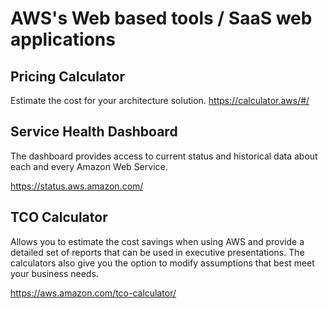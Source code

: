 # AWS's Web based tools / SaaS web applications

## Pricing Calculator
Estimate the cost for your architecture solution.
https://calculator.aws/#/

## Service Health Dashboard
The dashboard provides access to current status and historical data about each and every Amazon Web Service.

https://status.aws.amazon.com/

## TCO Calculator
Allows you to estimate the cost savings when using AWS and provide a detailed set of reports that can be used in executive presentations. The calculators also give you the option to modify assumptions that best meet your business needs.

https://aws.amazon.com/tco-calculator/